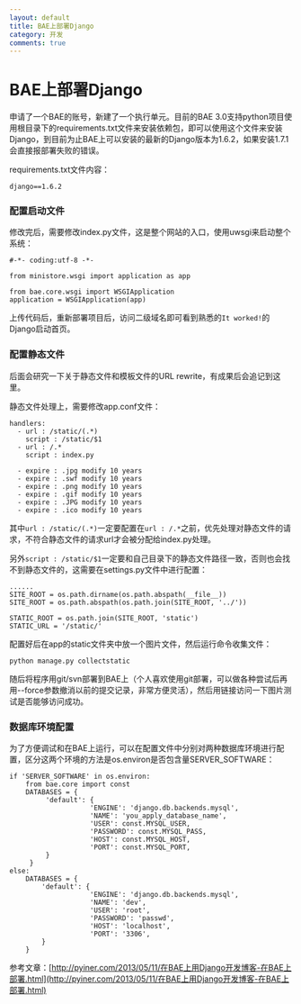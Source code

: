```yaml
---
layout: default
title: BAE上部署Django
category: 开发
comments: true
---
```


# BAE上部署Django

申请了一个BAE的账号，新建了一个执行单元。目前的BAE 3.0支持python项目使用根目录下的requirements.txt文件来安装依赖包，即可以使用这个文件来安装Django，到目前为止BAE上可以安装的最新的Django版本为1.6.2，如果安装1.7.1会直接报部署失败的错误。

requirements.txt文件内容：

```
django==1.6.2
```

### 配置启动文件

修改完后，需要修改index.py文件，这是整个网站的入口，使用uwsgi来启动整个系统：

```
#-*- coding:utf-8 -*-

from ministore.wsgi import application as app

from bae.core.wsgi import WSGIApplication
application = WSGIApplication(app)
```

上传代码后，重新部署项目后，访问二级域名即可看到熟悉的`It worked!`的Django启动首页。

### 配置静态文件

后面会研究一下关于静态文件和模板文件的URL rewrite，有成果后会追记到这里。

静态文件处理上，需要修改app.conf文件：

```
handlers:
  - url : /static/(.*)
    script : /static/$1
  - url : /.*
    script : index.py

  - expire : .jpg modify 10 years
  - expire : .swf modify 10 years
  - expire : .png modify 10 years
  - expire : .gif modify 10 years
  - expire : .JPG modify 10 years
  - expire : .ico modify 10 years
```

其中`url : /static/(.*)`一定要配置在`url : /.*`之前，优先处理对静态文件的请求，不符合静态文件的请求url才会被分配给index.py处理。

另外`script : /static/$1`一定要和自己目录下的静态文件路径一致，否则也会找不到静态文件的，这需要在settings.py文件中进行配置：

```
......
SITE_ROOT = os.path.dirname(os.path.abspath(__file__))
SITE_ROOT = os.path.abspath(os.path.join(SITE_ROOT, '../'))

STATIC_ROOT = os.path.join(SITE_ROOT, 'static')
STATIC_URL = '/static/'
```

配置好后在app的static文件夹中放一个图片文件，然后运行命令收集文件：

```
python manage.py collectstatic
```

随后将程序用git/svn部署到BAE上（个人喜欢使用git部署，可以做各种尝试后再用--force参数撤消以前的提交记录，非常方便灵活），然后用链接访问一下图片测试是否能够访问成功。

### 数据库环境配置

为了方便调试和在BAE上运行，可以在配置文件中分别对两种数据库环境进行配置，区分这两个环境的方法是os.environ是否包含量SERVER_SOFTWARE：

```
if 'SERVER_SOFTWARE' in os.environ:
    from bae.core import const
    DATABASES = {
         'default': {
                    'ENGINE': 'django.db.backends.mysql',
                    'NAME': 'you_apply_database_name',
                    'USER': const.MYSQL_USER, 
                    'PASSWORD': const.MYSQL_PASS, 
                    'HOST': const.MYSQL_HOST, 
                    'PORT': const.MYSQL_PORT, 
         }
     }
else:
    DATABASES = {
        'default': {
                    'ENGINE': 'django.db.backends.mysql', 
                    'NAME': 'dev',
                    'USER': 'root',
                    'PASSWORD': 'passwd',
                    'HOST': 'localhost',
                    'PORT': '3306', 
        }
    }
```

参考文章：[http://pyiner.com/2013/05/11/在BAE上用Django开发博客-在BAE上部署.html](http://pyiner.com/2013/05/11/在BAE上用Django开发博客-在BAE上部署.html)
